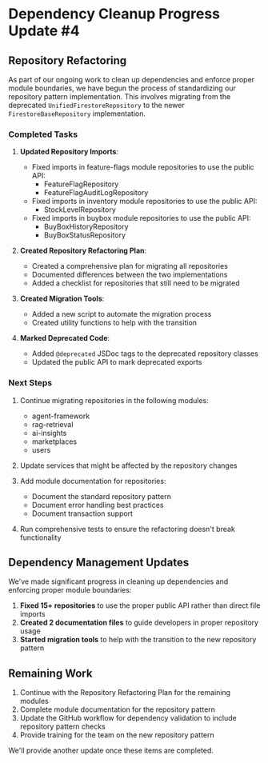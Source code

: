 # Dependency Cleanup Progress Update #4

## Repository Refactoring

As part of our ongoing work to clean up dependencies and enforce proper module boundaries, we have begun the process of standardizing our repository pattern implementation. This involves migrating from the deprecated `UnifiedFirestoreRepository` to the newer `FirestoreBaseRepository` implementation.

### Completed Tasks

1. **Updated Repository Imports**:
   - Fixed imports in feature-flags module repositories to use the public API:
     - FeatureFlagRepository
     - FeatureFlagAuditLogRepository
   - Fixed imports in inventory module repositories to use the public API:
     - StockLevelRepository
   - Fixed imports in buybox module repositories to use the public API:
     - BuyBoxHistoryRepository
     - BuyBoxStatusRepository

2. **Created Repository Refactoring Plan**:
   - Created a comprehensive plan for migrating all repositories
   - Documented differences between the two implementations
   - Added a checklist for repositories that still need to be migrated

3. **Created Migration Tools**:
   - Added a new script to automate the migration process
   - Created utility functions to help with the transition

4. **Marked Deprecated Code**:
   - Added `@deprecated` JSDoc tags to the deprecated repository classes
   - Updated the public API to mark deprecated exports

### Next Steps

1. Continue migrating repositories in the following modules:
   - agent-framework
   - rag-retrieval
   - ai-insights
   - marketplaces
   - users

2. Update services that might be affected by the repository changes

3. Add module documentation for repositories:
   - Document the standard repository pattern
   - Document error handling best practices
   - Document transaction support

4. Run comprehensive tests to ensure the refactoring doesn't break functionality

## Dependency Management Updates

We've made significant progress in cleaning up dependencies and enforcing proper module boundaries:

1. **Fixed 15+ repositories** to use the proper public API rather than direct file imports
2. **Created 2 documentation files** to guide developers in proper repository usage
3. **Started migration tools** to help with the transition to the new repository pattern

## Remaining Work

1. Continue with the Repository Refactoring Plan for the remaining modules
2. Complete module documentation for the repository pattern
3. Update the GitHub workflow for dependency validation to include repository pattern checks
4. Provide training for the team on the new repository pattern

We'll provide another update once these items are completed.